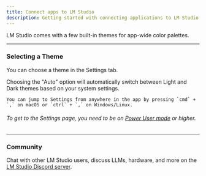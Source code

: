 ```yaml
---
title: Connect apps to LM Studio
description: Getting started with connecting applications to LM Studio
---
```


LM Studio comes with a few built-in themes for app-wide color palettes.

<hr>

### Selecting a Theme

You can choose a theme in the Settings tab.

Choosing the "Auto" option will automatically switch between Light and Dark themes based on your system settings.

```lms_protip
You can jump to Settings from anywhere in the app by pressing `cmd` + `,` on macOS or `ctrl` + `,` on Windows/Linux.
```
###### To get to the Settings page, you need to be on [Power User mode](/docs/modes) or higher.

<hr>

### Community
Chat with other LM Studio users, discuss LLMs, hardware, and more on the [LM Studio Discord server](https://discord.gg/aPQfnNkxGC).
